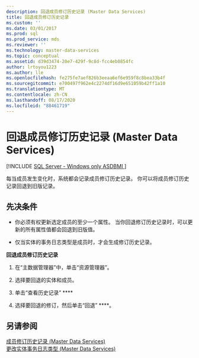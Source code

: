 ```yaml
---
description: 回退成员修订历史记录 (Master Data Services)
title: 回退成员修订历史记录
ms.custom: ''
ms.date: 03/01/2017
ms.prod: sql
ms.prod_service: mds
ms.reviewer: ''
ms.technology: master-data-services
ms.topic: conceptual
ms.assetid: d39d3474-20e7-429f-9c8d-fcc4eb0854fc
author: lrtoyou1223
ms.author: lle
ms.openlocfilehash: fe275fe7aef826b3eeaa6ef6e959f8c8bea33b4f
ms.sourcegitcommit: e700497f962e4c2274df16d9e651059b42ff1a10
ms.translationtype: MT
ms.contentlocale: zh-CN
ms.lasthandoff: 08/17/2020
ms.locfileid: "88461719"
---
```

# <a name="rollback-member-revision-history-master-data-services"></a>回退成员修订历史记录 (Master Data Services)

[!INCLUDE [SQL Server - Windows only ASDBMI  ](../includes/applies-to-version/sql-windows-only-asdbmi.md)]

  每当成员发生变化时，系统都会记录成员修订历史记录。 你可以将成员修订历史记录回退到旧版记录。  
  
## <a name="prerequisites"></a>先决条件  
  
-   你必须有权更新选定成员的至少一个属性。 当你回退修订历史记录时，可以更新的所有属性值都会回退到旧版值。  
  
-   仅当实体的事务日志类型是成员时，才会生成修订历史记录。  
  
 **回退成员修订历史记录**  
  
1.  在“主数据管理器”中，单击“资源管理器”。  
  
2.  选择要回退的实体和成员。  
  
3.  单击“查看历史记录” ****  
  
4.  选择要回退的修订，然后单击“回退” ****。  
  
## <a name="see-also"></a>另请参阅  
 [成员修订历史记录 &#40;Master Data Services&#41;](../master-data-services/member-revision-history-master-data-services.md)   
 [更改实体事务日志类型 &#40;Master Data Services&#41;](../master-data-services/change-the-entity-transaction-log-type-master-data-services.md)  
  
  
